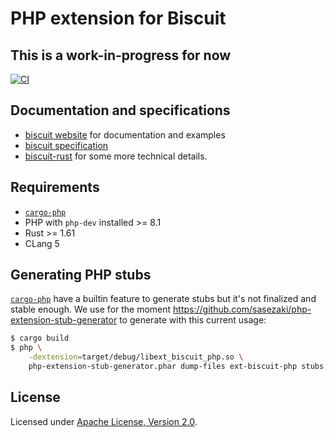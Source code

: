 # PHP extension for Biscuit

## This is a work-in-progress for now

[![CI](https://github.com/ptondereau/biscuit-php/actions/workflows/tests.yml/badge.svg)](https://github.com/ptondereau/biscuit-php/actions/workflows/tests.yml)

## Documentation and specifications

- [biscuit website](https://www.biscuitsec.org) for documentation and examples
- [biscuit specification](https://github.com/biscuit-auth/biscuit)
- [biscuit-rust](https://github.com/biscuit-auth/biscuit-rust) for some more technical details.

## Requirements

- [`cargo-php`](https://crates.io/crates/cargo-php)
- PHP with `php-dev` installed >= 8.1
- Rust >= 1.61
- CLang 5

## Generating PHP stubs

[`cargo-php`](https://crates.io/crates/cargo-php) have a builtin feature to generate stubs but it's not finalized and stable enough. We use for the moment https://github.com/sasezaki/php-extension-stub-generator to generate with this current usage:

```bash
$ cargo build
$ php \
    -dextension=target/debug/libext_biscuit_php.so \
    php-extension-stub-generator.phar dump-files ext-biscuit-php stubs
```
## License

Licensed under [Apache License, Version 2.0](./LICENSE).
